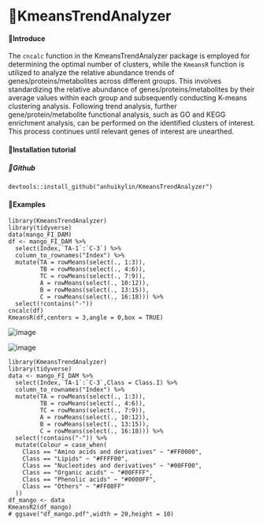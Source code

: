 # 🍠KmeansTrendAnalyzer

#### 🦪Introduce
The `cncalc` function in the KmeansTrendAnalyzer package is employed for determining the optimal number of clusters, while the `KmeansR` function is utilized to analyze the relative abundance trends of genes/proteins/metabolites across different groups. This involves standardizing the relative abundance of genes/proteins/metabolites by their average values within each group and subsequently conducting K-means clustering analysis. Following trend analysis, further gene/protein/metabolite functional analysis, such as GO and KEGG enrichment analysis, can be performed on the identified clusters of interest. This process continues until relevant genes of interest are unearthed.

#### 🍣Installation tutorial

##### 🍜Github
```
devtools::install_github("anhuikylin/KmeansTrendAnalyzer")
```

#### 🦐Examples


```
library(KmeansTrendAnalyzer)
library(tidyverse)
data(mango_FI_DAM)
df <- mango_FI_DAM %>%
  select(Index,`TA-1`:`C-3`) %>%
  column_to_rownames("Index") %>%
  mutate(TA = rowMeans(select(., 1:3)),
         TB = rowMeans(select(., 4:6)),
         TC = rowMeans(select(., 7:9)),
         A = rowMeans(select(., 10:12)),
         B = rowMeans(select(., 13:15)),
         C = rowMeans(select(., 16:18))) %>%
  select(!contains("-"))
cncalc(df)
KmeansR(df,centers = 3,angle = 0,box = TRUE)
```
![image](https://github.com/anhuikylin/KmeansTrendAnalyzer/assets/103125590/b46bea95-f240-4677-9490-558d1d2558fa)

![image](https://github.com/anhuikylin/KmeansTrendAnalyzer/assets/103125590/67059930-87cd-4384-a5d5-9b7f919e9091)


```
library(KmeansTrendAnalyzer)
library(tidyverse)
data <- mango_FI_DAM %>%
  select(Index,`TA-1`:`C-3`,Class = Class.I) %>%
  column_to_rownames("Index") %>%
  mutate(TA = rowMeans(select(., 1:3)),
         TB = rowMeans(select(., 4:6)),
         TC = rowMeans(select(., 7:9)),
         A = rowMeans(select(., 10:12)),
         B = rowMeans(select(., 13:15)),
         C = rowMeans(select(., 16:18))) %>%
  select(!contains("-")) %>% 
  mutate(Colour = case_when(
    Class == "Amino acids and derivatives" ~ "#FF0000",
    Class == "Lipids" ~ "#FFFF00",
    Class == "Nucleotides and derivatives" ~ "#00FF00",
    Class == "Organic acids" ~ "#00FFFF",
    Class == "Phenolic acids" ~ "#0000FF",
    Class == "Others" ~ "#FF00FF"
  ))
df_mango <- data
KmeansR2(df_mango)
# ggsave("df_mango.pdf",width = 20,height = 10)

```
